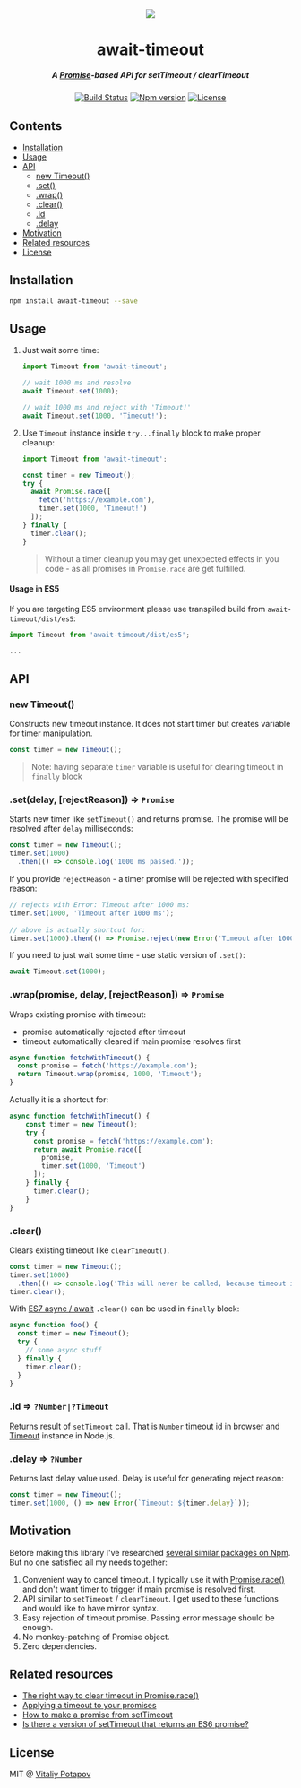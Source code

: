 <div align="center">
  <img src="https://user-images.githubusercontent.com/1473072/32229482-f90f07d2-be61-11e7-86f1-f9f555182292.png">
</div>
<h1 align="center">await-timeout</h1>
<h5 align="center">A <a href="https://developer.mozilla.org/en/docs/Web/JavaScript/Reference/Global_Objects/Promise">Promise</a>-based API for setTimeout / clearTimeout</h5>
<div align="center">
  <a href="https://travis-ci.org/vitalets/await-timeout"><img src="https://travis-ci.org/vitalets/await-timeout.svg?branch=master" alt="Build Status" /></a>
  <a href="https://www.npmjs.com/package/await-timeout"><img src="https://img.shields.io/npm/v/await-timeout.svg" alt="Npm version" /></a>
  <a href="https://www.npmjs.com/package/await-timeout"><img src="https://img.shields.io/npm/l/await-timeout.svg" alt="License" /></a>
</div>

## Contents
* [Installation](#installation)
* [Usage](#usage)
* [API](#api)
  * [new Timeout()](#new-timeout)
  * [.set()](#setms-message--promise)
  * [.wrap()](#wrappromise-ms-message--promise)
  * [.clear()](#clear)
  * [.id](#id--numbertimeout)
  * [.delay](#delay--number)
* [Motivation](#motivation)
* [Related resources](#related-resources)
* [License](#license)

## Installation
```bash
npm install await-timeout --save
```

## Usage
1. Just wait some time:
    ```js
    import Timeout from 'await-timeout';

    // wait 1000 ms and resolve
    await Timeout.set(1000);
    
    // wait 1000 ms and reject with 'Timeout!'
    await Timeout.set(1000, 'Timeout!');
    ```

2. Use `Timeout` instance inside `try...finally` block to make proper cleanup:
    ```js
    import Timeout from 'await-timeout';

    const timer = new Timeout();
    try {
      await Promise.race([
        fetch('https://example.com'),
        timer.set(1000, 'Timeout!')
      ]);
    } finally {
      timer.clear();
    }
    ```
   > Without a timer cleanup you may get unexpected effects in you code - as all promises in `Promise.race` 
   > are get fulfilled.

#### Usage in ES5
If you are targeting ES5 environment please use transpiled build from `await-timeout/dist/es5`:
```js
import Timeout from 'await-timeout/dist/es5';

...
```

## API
### new Timeout()
Constructs new timeout instance. It does not start timer but creates variable for timer manipulation.
```js
const timer = new Timeout();
```
> Note: having separate `timer` variable is useful for clearing timeout in `finally` block 

### .set(delay, [rejectReason]) ⇒ `Promise`
Starts new timer like `setTimeout()` and returns promise. The promise will be resolved after `delay` milliseconds:
```js
const timer = new Timeout();
timer.set(1000)
  .then(() => console.log('1000 ms passed.'));
```

If you provide `rejectReason` - a timer promise will be rejected with specified reason:
```js
// rejects with Error: Timeout after 1000 ms:
timer.set(1000, 'Timeout after 1000 ms');
  
// above is actually shortcut for:
timer.set(1000).then(() => Promise.reject(new Error('Timeout after 1000 ms')));  
```

If you need to just wait some time - use static version of `.set()`:
```js
await Timeout.set(1000);
```

### .wrap(promise, delay, [rejectReason]) ⇒ `Promise`
Wraps existing promise with timeout:
 * promise automatically rejected after timeout 
 * timeout automatically cleared if main promise resolves first
```js
async function fetchWithTimeout() {
  const promise = fetch('https://example.com');
  return Timeout.wrap(promise, 1000, 'Timeout');
}
```
Actually it is a shortcut for:
```js
async function fetchWithTimeout() {
    const timer = new Timeout();
    try {
      const promise = fetch('https://example.com');
      return await Promise.race([
        promise,
        timer.set(1000, 'Timeout')
      ]);
    } finally {
      timer.clear();
    }
}
```

### .clear()
Clears existing timeout like `clearTimeout()`.
```js
const timer = new Timeout();
timer.set(1000)
  .then(() => console.log('This will never be called, because timeout is cleared on the next line'));
timer.clear();
```

With [ES7 async / await] `.clear()` can be used in `finally` block:
```js
async function foo() {
  const timer = new Timeout();
  try {
    // some async stuff
  } finally {
    timer.clear();
  }
}
```

### .id ⇒ `?Number|?Timeout`
Returns result of `setTimeout` call. That is `Number` timeout id in browser 
and [Timeout](https://nodejs.org/api/timers.html#timers_class_timeout) instance in Node.js.

### .delay ⇒ `?Number`
Returns last delay value used. Delay is useful for generating reject reason:
```js
const timer = new Timeout();
timer.set(1000, () => new Error(`Timeout: ${timer.delay}`));
```

## Motivation
Before making this library I've researched [several similar packages on Npm](https://www.npmjs.com/search?q=promise%20timeout).
But no one satisfied all my needs together:

1. Convenient way to cancel timeout. I typically use it with [Promise.race()] and don't want timer to trigger
   if main promise is resolved first.
2. API similar to `setTimeout` / `clearTimeout`. I get used to these functions and would like to have mirror syntax.
3. Easy rejection of timeout promise. Passing error message should be enough.
4. No monkey-patching of Promise object.
5. Zero dependencies.

## Related resources
* [The right way to clear timeout in Promise.race()](https://jslive.com/p/3x2x9h-the-right-way-to-clear-timeout-in-promiserace)
* [Applying a timeout to your promises](https://italonascimento.github.io/applying-a-timeout-to-your-promises/)
* [How to make a promise from setTimeout](https://stackoverflow.com/questions/22707475/how-to-make-a-promise-from-settimeout)
* [Is there a version of setTimeout that returns an ES6 promise?](https://stackoverflow.com/questions/34255351/is-there-a-version-of-settimeout-that-returns-an-es6-promise)

## License
MIT @ [Vitaliy Potapov](https://github.com/vitalets)

[Promise]: https://developer.mozilla.org/en/docs/Web/JavaScript/Reference/Global_Objects/Promise
[Promise.race()]: https://developer.mozilla.org/en-US/docs/Web/JavaScript/Reference/Global_Objects/Promise/race
[ES7 async / await]: https://developer.mozilla.org/en-US/docs/Web/JavaScript/Reference/Statements/async_function
